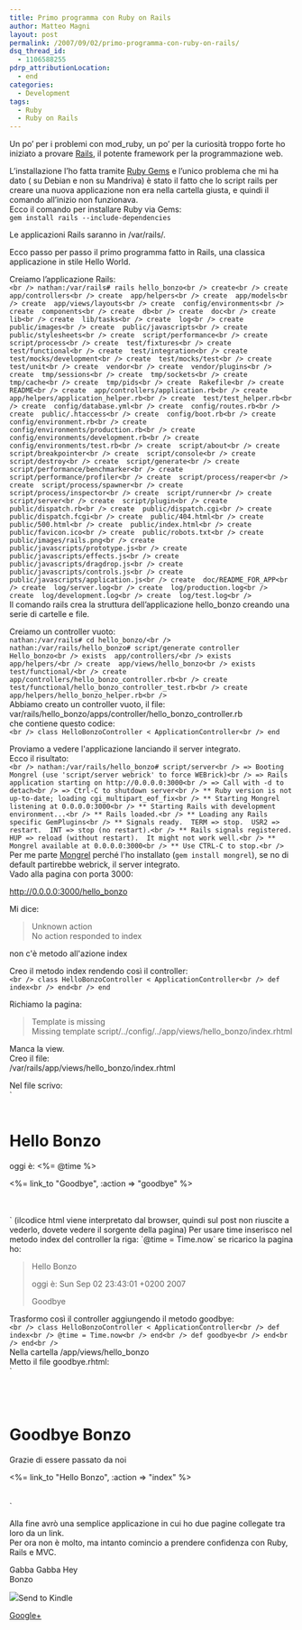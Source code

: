 ```yaml
---
title: Primo programma con Ruby on Rails
author: Matteo Magni
layout: post
permalink: /2007/09/02/primo-programma-con-ruby-on-rails/
dsq_thread_id:
  - 1106588255
pdrp_attributionLocation:
  - end
categories:
  - Development
tags:
  - Ruby
  - Ruby on Rails
---
```

Un po&#8217; per i problemi con mod_ruby, un po&#8217; per la curiosità troppo forte ho iniziato a provare [Rails][1], il potente framework per la programmazione web.

L&#8217;installazione l&#8217;ho fatta tramite [Ruby Gems][2] e l&#8217;unico problema che mi ha dato ( su Debian e non su Mandriva) è stato il fatto che lo script rails per creare una nuova applicazione non era nella cartella giusta, e quindi il comando all&#8217;inizio non funzionava.  
Ecco il comando per installare Ruby via Gems:  
`gem install rails --include-dependencies`

Le applicazioni Rails saranno in /var/rails/.

Ecco passo per passo il primo programma fatto in Rails, una classica applicazione in stile Hello World.

Creiamo l&#8217;applicazione Rails:  
`<br />
nathan:/var/rails# rails hello_bonzo<br />
      create<br />
      create  app/controllers<br />
      create  app/helpers<br />
      create  app/models<br />
      create  app/views/layouts<br />
      create  config/environments<br />
      create  components<br />
      create  db<br />
      create  doc<br />
      create  lib<br />
      create  lib/tasks<br />
      create  log<br />
      create  public/images<br />
      create  public/javascripts<br />
      create  public/stylesheets<br />
      create  script/performance<br />
      create  script/process<br />
      create  test/fixtures<br />
      create  test/functional<br />
      create  test/integration<br />
      create  test/mocks/development<br />
      create  test/mocks/test<br />
      create  test/unit<br />
      create  vendor<br />
      create  vendor/plugins<br />
      create  tmp/sessions<br />
      create  tmp/sockets<br />
      create  tmp/cache<br />
      create  tmp/pids<br />
      create  Rakefile<br />
      create  README<br />
      create  app/controllers/application.rb<br />
      create  app/helpers/application_helper.rb<br />
      create  test/test_helper.rb<br />
      create  config/database.yml<br />
      create  config/routes.rb<br />
      create  public/.htaccess<br />
      create  config/boot.rb<br />
      create  config/environment.rb<br />
      create  config/environments/production.rb<br />
      create  config/environments/development.rb<br />
      create  config/environments/test.rb<br />
      create  script/about<br />
      create  script/breakpointer<br />
      create  script/console<br />
      create  script/destroy<br />
      create  script/generate<br />
      create  script/performance/benchmarker<br />
      create  script/performance/profiler<br />
      create  script/process/reaper<br />
      create  script/process/spawner<br />
      create  script/process/inspector<br />
      create  script/runner<br />
      create  script/server<br />
      create  script/plugin<br />
      create  public/dispatch.rb<br />
      create  public/dispatch.cgi<br />
      create  public/dispatch.fcgi<br />
      create  public/404.html<br />
      create  public/500.html<br />
      create  public/index.html<br />
      create  public/favicon.ico<br />
      create  public/robots.txt<br />
      create  public/images/rails.png<br />
      create  public/javascripts/prototype.js<br />
      create  public/javascripts/effects.js<br />
      create  public/javascripts/dragdrop.js<br />
      create  public/javascripts/controls.js<br />
      create  public/javascripts/application.js<br />
      create  doc/README_FOR_APP<br />
      create  log/server.log<br />
      create  log/production.log<br />
      create  log/development.log<br />
      create  log/test.log<br />
`  
Il comando rails crea la struttura dell&#8217;applicazione hello_bonzo creando una serie di cartelle e file.

Creiamo un controller vuoto:  
`nathan:/var/rails# cd hello_bonzo/<br />
nathan:/var/rails/hello_bonzo# script/generate controller Hello_bonzo<br />
      exists  app/controllers/<br />
      exists  app/helpers/<br />
      create  app/views/hello_bonzo<br />
      exists  test/functional/<br />
      create  app/controllers/hello_bonzo_controller.rb<br />
      create  test/functional/hello_bonzo_controller_test.rb<br />
      create  app/helpers/hello_bonzo_helper.rb<br />
`  
Abbiamo creato un controller vuoto, il file:  
var/rails/hello\_bonzo/apps/controller/hello\_bonzo_controller.rb  
che contiene questo codice:  
`<br />
class HelloBonzoController < ApplicationController<br />
end`

Proviamo a vedere l'applicazione lanciando il server integrato.  
Ecco il risultato:  
`<br />
nathan:/var/rails/hello_bonzo# script/server<br />
=> Booting Mongrel (use 'script/server webrick' to force WEBrick)<br />
=> Rails application starting on http://0.0.0.0:3000<br />
=> Call with -d to detach<br />
=> Ctrl-C to shutdown server<br />
** Ruby version is not up-to-date; loading cgi_multipart_eof_fix<br />
** Starting Mongrel listening at 0.0.0.0:3000<br />
** Starting Rails with development environment...<br />
** Rails loaded.<br />
** Loading any Rails specific GemPlugins<br />
** Signals ready.  TERM => stop.  USR2 => restart.  INT => stop (no restart).<br />
** Rails signals registered.  HUP => reload (without restart).  It might not work well.<br />
** Mongrel available at 0.0.0.0:3000<br />
** Use CTRL-C to stop.<br />
`  
Per me parte [Mongrel][3] perché l'ho installato (`gem install mongrel`), se no di default partirebbe webrick, il server integrato.  
Vado alla pagina con porta 3000:

http://0.0.0.0:3000/hello_bonzo

Mi dice:

> Unknown action  
> No action responded to index

non c'è metodo all'azione index

Creo il metodo index rendendo così il controller:  
`<br />
class HelloBonzoController < ApplicationController<br />
	def index<br />
	end<br />
end`

Richiamo la pagina:

> Template is missing  
> Missing template script/../config/../app/views/hello_bonzo/index.rhtml 

Manca la view.  
Creo il file:  
/var/rails/app/views/hello_bonzo/index.rhtml

Nel file scrivo:  
`<html><br />
	<br />
	<body></p>
<h1>Hello Bonzo</h1>
<p>oggi è: <%= @time %></p>
<p><%= link_to "Goodbye", :action => "goodbye" %></p>
<p>	</body><br />
</html><br />
`  
(ilcodice html viene interpretato dal browser, quindi sul post non riuscite a vederlo, dovete vedere il sorgente della pagina)  
Per usare time inserisco nel metodo index del controller la riga:  
`@time = Time.now`  
se ricarico la pagina ho:

> Hello Bonzo
> 
> oggi è: Sun Sep 02 23:43:01 +0200 2007
> 
> Goodbye 

Trasformo così il controller aggiungendo il metodo goodbye:  
`<br />
class HelloBonzoController < ApplicationController<br />
	def index<br />
		@time = Time.now<br />
	end<br />
	def goodbye<br />
	end<br />
end<br />
`  
Nella cartella /app/views/hello_bonzo  
Metto il file goodbye.rhtml:  
`<br />
<html><br />
	<br />
	<body></p>
<h1>Goodbye Bonzo</h1>
<p>Grazie di essere passato da noi</p>
<p><%= link_to "Hello Bonzo", :action => "index" %><br />
	</body><br />
</html><br />
`

Alla fine avrò una semplice applicazione in cui ho due pagine collegate tra loro da un link.  
Per ora non è molto, ma intanto comincio a prendere confidenza con Ruby, Rails e MVC.

Gabba Gabba Hey  
Bonzo

<div class='kindleWidget kindleLight' >
  <img src="http://magni.me/wp-content/plugins/send-to-kindle/media/white-15.png" /><span>Send to Kindle</span>
</div>

<a rel="author" href="https://plus.google.com/111433366670841346629?rel=author"  >Google+</a>

 [1]: http://www.rubyonrails.org/
 [2]: http://rubyforge.org/projects/rubygems/
 [3]: http://mongrel.rubyforge.org/